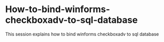 # How-to-bind-winforms-checkboxadv-to-sql-database
This session explains how to bind winforms checkboxadv to sql database
